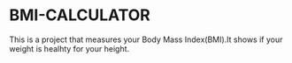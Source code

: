 # BMI-CALCULATOR

This is a project that measures your Body Mass Index(BMI).It shows if your weight is healhty for your height.
